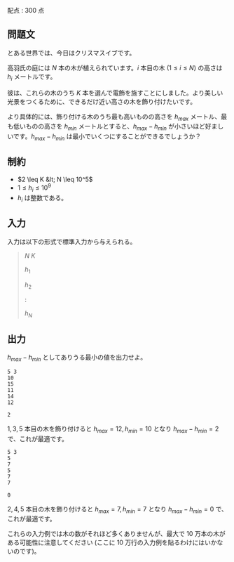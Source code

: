 配点 : $300$ 点

## 問題文

とある世界では、今日はクリスマスイブです。

高羽氏の庭には $N$ 本の木が植えられています。$i$ 本目の木 $(1 \leq i \leq N)$ の高さは $h_i$ メートルです。

彼は、これらの木のうち $K$ 本を選んで電飾を施すことにしました。より美しい光景をつくるために、できるだけ近い高さの木を飾り付けたいです。

より具体的には、飾り付ける木のうち最も高いものの高さを $h_{max}$ メートル、最も低いものの高さを $h_{min}$ メートルとすると、$h_{max} - h_{min}$ が小さいほど好ましいです。$h_{max} - h_{min}$ は最小でいくつにすることができるでしょうか？

## 制約

- $2 \leq K &lt; N \leq 10^5$
- $1 \leq h_i \leq 10^9$
- $h_i$ は整数である。

## 入力

入力は以下の形式で標準入力から与えられる。

> $N$ $K$
> 
> $h_1$
> 
> $h_2$
> 
> $:$
> 
> $h_N$

## 出力

$h_{max} - h_{min}$ としてありうる最小の値を出力せよ。

```input1
5 3
10
15
11
14
12
```

```output1
2
```

$1, 3, 5$ 本目の木を飾り付けると $h_{max} = 12, h_{min} = 10$ となり $h_{max} - h_{min} = 2$ で、これが最適です。

```input2
5 3
5
7
5
7
7
```

```output2
0
```

$2, 4, 5$ 本目の木を飾り付けると $h_{max} = 7, h_{min} = 7$ となり $h_{max} - h_{min} = 0$ で、これが最適です。

これらの入力例では木の数がそれほど多くありませんが、最大で $10$ 万本の木がある可能性に注意してください (ここに $10$ 万行の入力例を貼るわけにはいかないのです)。